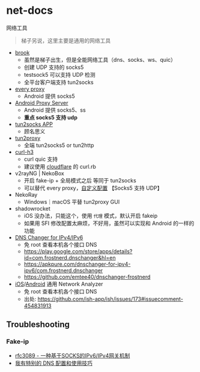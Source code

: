 # net-docs
网络工具

> 梯子另说，这里主要是通用的网络工具

- [brook](https://github.com/txthinking/brook)
  - 虽然是梯子出生，但是全能网络工具（dns、socks、ws、quic）
  - 创建 UDP 支持的 socks5
  - testsock5 可以支持 UDP 检测
  - 全平台客户端支持 tun2socks
- [every proxy](https://play.google.com/store/apps/details?id=com.gorillasoftware.everyproxy&hl=en_US)
  - Android 提供 socks5
- [Android Proxy Server](https://play.google.com/store/apps/details?id=cn.adonet.proxyevery&hl=en_US)
  - Android 提供 socks5、ss
  - **重点 socks5 支持 udp**
- [tun2socks APP](https://play.google.com/store/apps/details?id=com.elseplus.tun2socks&hl=en_US)
  - 顾名思义
- [tun2proxy](https://github.com/tun2proxy/tun2proxy)
  - 全端 tun2socks5 or tun2http
- [curl-h3](https://gist.github.com/sinwoobang/c83af540a2df8b149a59007e5f5814ec)
  - curl quic 支持
  - 建议使用 [cloudflare](https://dev.to/gjrdiesel/installing-curl-with-http3-on-macos-2di2) 的 curl.rb
- v2rayNG | NekoBox
  - 开启 fake-ip + 全局模式之后 等同于 tun2socks
  - 可以替代 every proxy，[自定义配置](https://github.com/eric-gitta-moore/sub-diversion-rules/blob/main/src/sing-box/direct-socks.json) 【Socks5 支持 UDP】
- NekoRay
  - Windows｜macOS 平替 tun2proxy GUI
- shadowrocket
  - iOS 没办法，只能这个，使用 `代理` 模式，默认开启 fakeip
  - 如果用 SFI 修改配置太麻烦，不好用，虽然可以实现和 Android 的一样的功能
- [DNS Changer for IPv4/IPv6](https://github.com/XTLS/Xray-core/issues/2280#issuecomment-1616774179)
  - 免 root 查看本机各个接口 DNS
  - https://play.google.com/store/apps/details?id=com.frostnerd.dnschanger&hl=en
  - https://apkpure.com/dnschanger-for-ipv4-ipv6/com.frostnerd.dnschanger
  - https://github.com/emtee40/dnschanger-frostnerd
- [iOS](https://apps.apple.com/gb/app/network-analyzer-net-tools/id562315041)/[Android](https://play.google.com/store/apps/details?id=net.techet.netanalyzerlite.an&hl=en) 通用 Network Analyzer
  - 免 root 查看本机各个接口 DNS
  - 出处: https://github.com/ish-app/ish/issues/173#issuecomment-454831913

## Troubleshooting

### Fake-ip
- [rfc3089 - 一种基于SOCKS的IPv6/IPv4网关机制](https://rfc2cn.com/rfc3089.html)
- [我有特别的 DNS 配置和使用技巧](https://blog.skk.moe/post/i-have-my-unique-dns-setup/)
